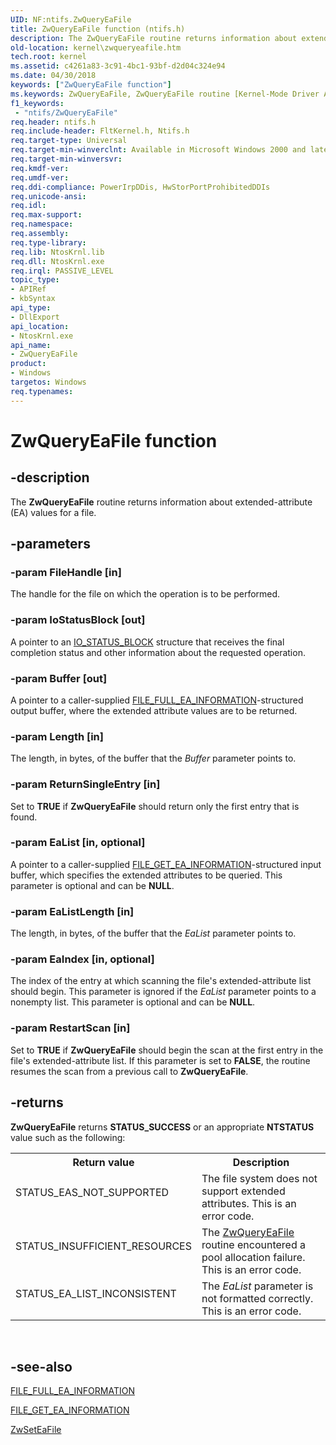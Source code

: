 ```yaml
---
UID: NF:ntifs.ZwQueryEaFile
title: ZwQueryEaFile function (ntifs.h)
description: The ZwQueryEaFile routine returns information about extended-attribute (EA) values for a file.
old-location: kernel\zwqueryeafile.htm
tech.root: kernel
ms.assetid: c4261a83-3c91-4bc1-93bf-d2d04c324e94
ms.date: 04/30/2018
keywords: ["ZwQueryEaFile function"]
ms.keywords: ZwQueryEaFile, ZwQueryEaFile routine [Kernel-Mode Driver Architecture], kernel.zwqueryeafile, ntifs/ZwQueryEaFile
f1_keywords:
 - "ntifs/ZwQueryEaFile"
req.header: ntifs.h
req.include-header: FltKernel.h, Ntifs.h
req.target-type: Universal
req.target-min-winverclnt: Available in Microsoft Windows 2000 and later versions of the Windows operating system.
req.target-min-winversvr: 
req.kmdf-ver: 
req.umdf-ver: 
req.ddi-compliance: PowerIrpDDis, HwStorPortProhibitedDDIs
req.unicode-ansi: 
req.idl: 
req.max-support: 
req.namespace: 
req.assembly: 
req.type-library: 
req.lib: NtosKrnl.lib
req.dll: NtosKrnl.exe
req.irql: PASSIVE_LEVEL
topic_type:
- APIRef
- kbSyntax
api_type:
- DllExport
api_location:
- NtosKrnl.exe
api_name:
- ZwQueryEaFile
product:
- Windows
targetos: Windows
req.typenames: 
---
```


# ZwQueryEaFile function


## -description


The <b>ZwQueryEaFile</b> routine returns 
    information about extended-attribute (EA) values for a file.


## -parameters




### -param FileHandle [in]

The handle for the file on which the operation is to be performed.


### -param IoStatusBlock [out]

A pointer to an <a href="https://docs.microsoft.com/windows-hardware/drivers/ddi/wdm/ns-wdm-_io_status_block">IO_STATUS_BLOCK</a> structure that 
      receives the final completion status and other information about the requested operation.


### -param Buffer [out]

A pointer to a caller-supplied 
      <a href="https://docs.microsoft.com/windows-hardware/drivers/ddi/wdm/ns-wdm-_file_full_ea_information">FILE_FULL_EA_INFORMATION</a>-structured output 
      buffer, where the extended attribute values are to be returned.


### -param Length [in]

The length, in bytes, of the buffer that the <i>Buffer</i> parameter points to.


### -param ReturnSingleEntry [in]

Set to <b>TRUE</b> if 
      <b>ZwQueryEaFile</b> should return only the first entry that 
      is found.


### -param EaList [in, optional]

A pointer to a caller-supplied 
      <a href="https://docs.microsoft.com/windows-hardware/drivers/ddi/ntifs/ns-ntifs-_file_get_ea_information">FILE_GET_EA_INFORMATION</a>-structured input 
      buffer, which specifies the extended attributes to be queried. This parameter is optional and can be 
      <b>NULL</b>.


### -param EaListLength [in]

The length, in bytes, of the buffer that the <i>EaList</i> parameter points to.


### -param EaIndex [in, optional]

The index of the entry at which scanning the file's extended-attribute list should begin. This parameter is 
      ignored if the <i>EaList</i> parameter points to a nonempty list. This parameter is optional 
      and can be <b>NULL</b>.


### -param RestartScan [in]

Set to <b>TRUE</b> if 
      <b>ZwQueryEaFile</b> should begin the scan at the first 
      entry in the file's extended-attribute list. If this parameter is set to <b>FALSE</b>, the 
      routine resumes the scan from a previous call to 
      <b>ZwQueryEaFile</b>.


## -returns



<b>ZwQueryEaFile</b> returns 
      <b>STATUS_SUCCESS</b> or an appropriate <b>NTSTATUS</b> value such as 
      the following:

<table>
<tr>
<th>Return value</th>
<th>Description</th>
</tr>
<tr>
<td width="40%">
<dl>
<dt>STATUS_EAS_NOT_SUPPORTED</dt>
</dl>
</td>
<td width="60%">
The file system does not support extended attributes. This is an error code.

</td>
</tr>
<tr>
<td width="40%">
<dl>
<dt>STATUS_INSUFFICIENT_RESOURCES</dt>
</dl>
</td>
<td width="60%">
The <a href="https://msdn.microsoft.com/library/windows/hardware/ff961907">ZwQueryEaFile</a> routine encountered a pool 
        allocation failure. This is an error code.

</td>
</tr>
<tr>
<td width="40%">
<dl>
<dt>STATUS_EA_LIST_INCONSISTENT</dt>
</dl>
</td>
<td width="60%">
The <i>EaList</i> parameter is not formatted correctly. This is an error code.

</td>
</tr>
</table>
 




## -see-also




<a href="https://docs.microsoft.com/windows-hardware/drivers/ddi/wdm/ns-wdm-_file_full_ea_information">FILE_FULL_EA_INFORMATION</a>



<a href="https://docs.microsoft.com/windows-hardware/drivers/ddi/ntifs/ns-ntifs-_file_get_ea_information">FILE_GET_EA_INFORMATION</a>



<a href="https://msdn.microsoft.com/library/windows/hardware/ff961908">ZwSetEaFile</a>
 

 

